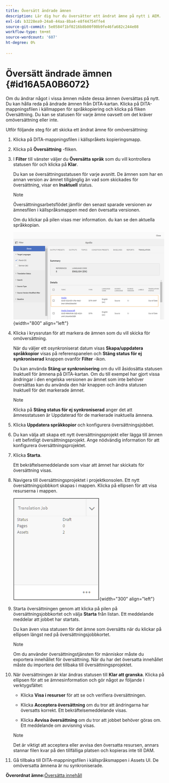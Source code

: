 ```yaml
---
title: Översätt ändrade ämnen
description: Lär dig hur du översätter ett ändrat ämne på nytt i AEM.
exl-id: b3228ea9-24a8-44aa-8ba4-e8f44754ffe4
source-git-commit: 5e0584f1bf0216b8b00f00b9fe46fa682c244e08
workflow-type: tm+mt
source-wordcount: '607'
ht-degree: 0%

---
```


# Översätt ändrade ämnen {#id16A5A0B6072}

Om du ändrar något i vissa ämnen måste dessa ämnen översättas på nytt. Du kan hålla reda på ändrade ämnen från DITA-kartan. Klicka på DITA-mappningsfilen i källmappen för språkkopiering och klicka på fliken Översättning. Du kan se statusen för varje ämne oavsett om det kräver omöversättning eller inte.

Utför följande steg för att skicka ett ändrat ämne för omöversättning:

1. Klicka på DITA-mappningsfilen i källspråkets kopieringsmapp.

1. Klicka på **Översättning** -fliken.

1. I **Filter** till vänster väljer du **Översätta språk** som du vill kontrollera statusen för och klicka på **Klar**.

   Du kan se översättningsstatusen för varje avsnitt. De ämnen som har en annan version av ämnet tillgänglig än vad som skickades för översättning, visar en **Inaktuell** status.

   >[!NOTE]
   >
   > Översättningsarbetsflödet jämför den senast sparade versionen av ämnesfilen i källspråksmappen med den översatta versionen.

   Om du klickar på pilen visas mer information. du kan se den aktuella språkkopian.

   ![](images/out-of-sync-uuid.png){width="800" align="left"}

1. Klicka i kryssrutan för att markera de ämnen som du vill skicka för omöversättning.

   När du väljer ett osynkroniserat datum visas **Skapa/uppdatera språkkopior** visas på referenspanelen och **Stäng status för ej synkroniserad** knappen ovanför **Filter** -ikon.

   Du kan använda **Stäng ur synkronisering** om du vill åsidosätta statusen Inaktuell för ämnena på DITA-kartan. Om du till exempel har gjort vissa ändringar i den engelska versionen av ämnet som inte behöver översättas kan du använda den här knappen och ändra statusen Inaktuell för det markerade ämnet.

   >[!NOTE]
   >
   > Klicka på **Stäng status för ej synkroniserad** anger det att ämnesstatusen är Uppdaterad för de markerade inaktuella ämnena.

1. Klicka **Uppdatera språkkopior** och konfigurera översättningsjobbet.

1. Du kan välja att skapa ett nytt översättningsprojekt eller lägga till ämnen i ett befintligt översättningsprojekt. Ange nödvändig information för att konfigurera översättningsprojektet.

1. Klicka **Starta**.

   Ett bekräftelsemeddelande som visar att ämnet har skickats för översättning visas.

1. Navigera till översättningsprojektet i projektkonsolen. Ett nytt översättningsjobbkort skapas i mappen. Klicka på ellipsen för att visa resurserna i mappen.

   ![](images/incremental-job.PNG){width="300" align="left"}

1. Starta översättningen genom att klicka på pilen på översättningsjobbkortet och välja **Starta** från listan. Ett meddelande meddelar att jobbet har startats.

   Du kan även visa statusen för det ämne som översätts när du klickar på ellipsen längst ned på översättningsjobbkortet.

   >[!NOTE]
   >
   > Om du använder översättningstjänsten för människor måste du exportera innehållet för översättning. När du har det översatta innehållet måste du importera det tillbaka till översättningsprojektet.

1. När översättningen är klar ändras statusen till **Klar att granska**. Klicka på ellipsen för att se ämnesinformation och gör något av följande i verktygsfältet:

   - Klicka **Visa i resurser** för att se och verifiera översättningen.

   - Klicka **Acceptera översättning** om du tror att ändringarna har översatts korrekt. Ett bekräftelsemeddelande visas.

   - Klicka **Avvisa översättning** om du tror att jobbet behöver göras om. Ett meddelande om avvisning visas.

   >[!NOTE]
   >
   > Det är viktigt att acceptera eller avvisa den översatta resursen, annars stannar filen kvar på den tillfälliga platsen och kopieras inte till DAM.

1. Gå tillbaka till DITA-mappningsfilen i källspråksmappen i Assets UI. De omöversatta ämnena är nu synkroniserade.


**Överordnat ämne:**[&#x200B;Översätta innehåll](translation.md)

